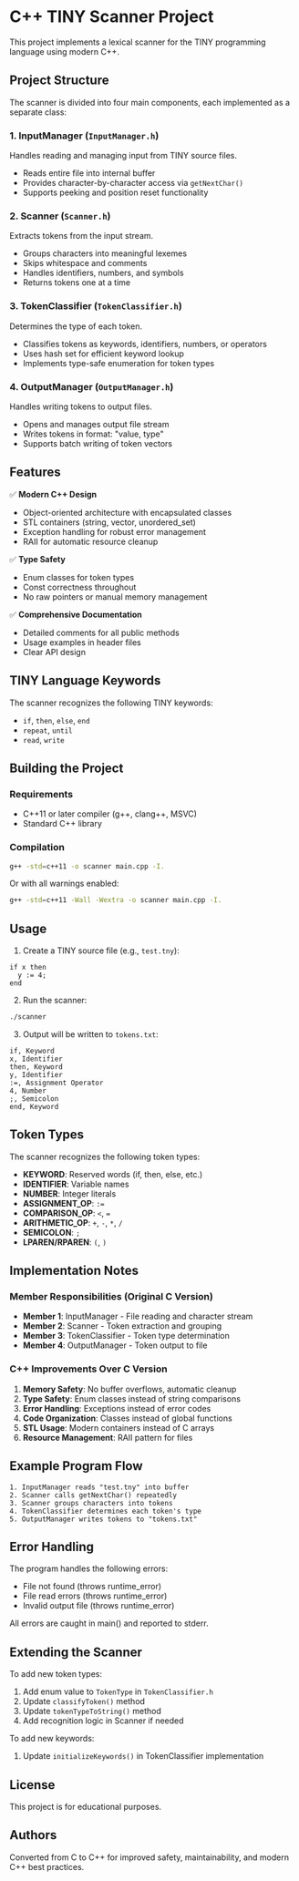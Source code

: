 # C++ TINY Scanner Project

This project implements a lexical scanner for the TINY programming language using modern C++.

## Project Structure

The scanner is divided into four main components, each implemented as a separate class:

### 1. InputManager (`InputManager.h`)
Handles reading and managing input from TINY source files.
- Reads entire file into internal buffer
- Provides character-by-character access via `getNextChar()`
- Supports peeking and position reset functionality

### 2. Scanner (`Scanner.h`)
Extracts tokens from the input stream.
- Groups characters into meaningful lexemes
- Skips whitespace and comments
- Handles identifiers, numbers, and symbols
- Returns tokens one at a time

### 3. TokenClassifier (`TokenClassifier.h`)
Determines the type of each token.
- Classifies tokens as keywords, identifiers, numbers, or operators
- Uses hash set for efficient keyword lookup
- Implements type-safe enumeration for token types

### 4. OutputManager (`OutputManager.h`)
Handles writing tokens to output files.
- Opens and manages output file stream
- Writes tokens in format: "value, type"
- Supports batch writing of token vectors

## Features

✅ **Modern C++ Design**
- Object-oriented architecture with encapsulated classes
- STL containers (string, vector, unordered_set)
- Exception handling for robust error management
- RAII for automatic resource cleanup

✅ **Type Safety**
- Enum classes for token types
- Const correctness throughout
- No raw pointers or manual memory management

✅ **Comprehensive Documentation**
- Detailed comments for all public methods
- Usage examples in header files
- Clear API design

## TINY Language Keywords

The scanner recognizes the following TINY keywords:
- `if`, `then`, `else`, `end`
- `repeat`, `until`
- `read`, `write`

## Building the Project

### Requirements
- C++11 or later compiler (g++, clang++, MSVC)
- Standard C++ library

### Compilation
```bash
g++ -std=c++11 -o scanner main.cpp -I.
```

Or with all warnings enabled:
```bash
g++ -std=c++11 -Wall -Wextra -o scanner main.cpp -I.
```

## Usage

1. Create a TINY source file (e.g., `test.tny`):
```
if x then
  y := 4;
end
```

2. Run the scanner:
```bash
./scanner
```

3. Output will be written to `tokens.txt`:
```
if, Keyword
x, Identifier
then, Keyword
y, Identifier
:=, Assignment Operator
4, Number
;, Semicolon
end, Keyword
```

## Token Types

The scanner recognizes the following token types:
- **KEYWORD**: Reserved words (if, then, else, etc.)
- **IDENTIFIER**: Variable names
- **NUMBER**: Integer literals
- **ASSIGNMENT_OP**: `:=`
- **COMPARISON_OP**: `<`, `=`
- **ARITHMETIC_OP**: `+`, `-`, `*`, `/`
- **SEMICOLON**: `;`
- **LPAREN/RPAREN**: `(`, `)`

## Implementation Notes

### Member Responsibilities (Original C Version)
- **Member 1**: InputManager - File reading and character stream
- **Member 2**: Scanner - Token extraction and grouping
- **Member 3**: TokenClassifier - Token type determination
- **Member 4**: OutputManager - Token output to file

### C++ Improvements Over C Version
1. **Memory Safety**: No buffer overflows, automatic cleanup
2. **Type Safety**: Enum classes instead of string comparisons
3. **Error Handling**: Exceptions instead of error codes
4. **Code Organization**: Classes instead of global functions
5. **STL Usage**: Modern containers instead of C arrays
6. **Resource Management**: RAII pattern for files

## Example Program Flow

```
1. InputManager reads "test.tny" into buffer
2. Scanner calls getNextChar() repeatedly
3. Scanner groups characters into tokens
4. TokenClassifier determines each token's type
5. OutputManager writes tokens to "tokens.txt"
```

## Error Handling

The program handles the following errors:
- File not found (throws runtime_error)
- File read errors (throws runtime_error)
- Invalid output file (throws runtime_error)

All errors are caught in main() and reported to stderr.

## Extending the Scanner

To add new token types:
1. Add enum value to `TokenType` in `TokenClassifier.h`
2. Update `classifyToken()` method
3. Update `tokenTypeToString()` method
4. Add recognition logic in Scanner if needed

To add new keywords:
1. Update `initializeKeywords()` in TokenClassifier implementation

## License

This project is for educational purposes.

## Authors

Converted from C to C++ for improved safety, maintainability, and modern C++ best practices.

